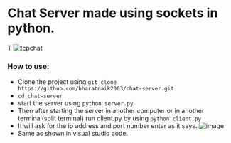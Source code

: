 # Chat Server made using sockets in python.


T
![tcpchat](https://user-images.githubusercontent.com/93201030/153838670-66749703-eb6c-4c5c-8326-8f7ecb363cd8.png)



### How to use:
- Clone the project using `git clone https://github.com/bharatnaik2003/chat-server.git`
- `cd chat-server`
- start the server using `python server.py`
- Then after starting the server in another computer or in another terminal(split terminal) run client.py by using `python client.py`
- It will ask for the ip address and port number enter as it says.
![image](https://user-images.githubusercontent.com/93201030/153840290-d0f8cdae-38e1-44e8-bcc0-81567da6fee7.png)
- Same as shown in visual studio code.





